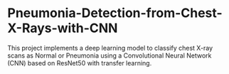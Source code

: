 # Pneumonia-Detection-from-Chest-X-Rays-with-CNN
This project implements a deep learning model to classify chest X-ray scans as Normal or Pneumonia using a Convolutional Neural Network (CNN) based on ResNet50 with transfer learning.
